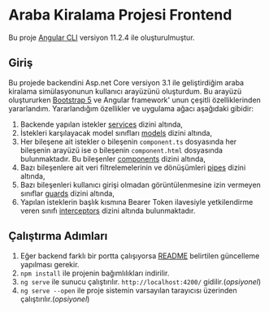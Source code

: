 # Araba Kiralama Projesi Frontend

Bu proje [Angular CLI](https://github.com/angular/angular-cli) versiyon 11.2.4 ile oluşturulmuştur.

## Giriş

Bu projede backendini Asp.net Core versiyon 3.1 ile geliştirdiğim araba kiralama simülasyonunun kullanıcı arayüzünü oluşturdum. Bu arayüzü oluştururken [Bootstrap 5](https://getbootstrap.com/docs/5.0/getting-started/introduction/) ve Angular framework' unun çeşitli özelliklerinden yararlandım. Yararlandığım özellikler ve uygulama ağacı aşağıdaki gibidir:

1. Backende yapılan istekler [services](https://github.com/poyrazaktas/Car-Rental-Project/tree/master/car-rental-frontend/src/app/services) dizini altında,
2. İstekleri karşılayacak model sınıfları [models](https://github.com/poyrazaktas/Car-Rental-Project/tree/master/car-rental-frontend/src/app/models) dizini altında,
3. Her bileşene ait istekler o bileşenin `component.ts` dosyasında her bileşenin arayüzü ise o bileşenin `component.html` dosyasında bulunmaktadır. Bu bileşenler [components](https://github.com/poyrazaktas/Car-Rental-Project/tree/master/car-rental-frontend/src/app/components) dizini altında,
4. Bazı bileşenlere ait veri filtrelemelerinin ve dönüşümleri [pipes](https://github.com/poyrazaktas/Car-Rental-Project/tree/master/car-rental-frontend/src/app/pipes) dizini altında,
5. Bazı bileşenleri kullanıcı girişi olmadan görüntülenmesine izin vermeyen sınıflar [guards](https://github.com/poyrazaktas/Car-Rental-Project/tree/master/car-rental-frontend/src/app/guards) dizini altında,
6. Yapılan isteklerin başlık kısmına Bearer Token ilavesiyle yetkilendirme veren sınıfı [interceptors](https://github.com/poyrazaktas/Car-Rental-Project/tree/master/car-rental-frontend/src/app/interceptors) dizini altında bulunmaktadır.    


## Çalıştırma Adımları

1. Eğer backend farklı bir portta çalışıyorsa [README](https://github.com/poyrazaktas/Car-Rental-Project/blob/master/README.md#proje-%C3%A7al%C4%B1%C5%9Ft%C4%B1rma-ad%C4%B1mlar%C4%B1) belirtilen güncelleme yapılması gerekir.
2. `npm install` ile projenin bağımlılıkları indirilir.
3. `ng serve` ile sunucu çalıştırılır. `http://localhost:4200/` gidilir.(*opsiyonel*)
4. `ng serve --open` ile proje sistemin varsayılan tarayıcısı üzerinden çalıştırılır.(*opsiyonel*)


